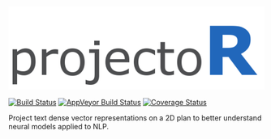 ![projectoR](https://github.com/pommedeterresautee/projector/raw/master/tools/logo.png) 

[![Build Status](https://travis-ci.org/pommedeterresautee/projector.svg?branch=master)](https://travis-ci.org/pommedeterresautee/projector)
[![AppVeyor Build Status](https://ci.appveyor.com/api/projects/status/github/pommedeterresautee/projector?branch=master&svg=true)](https://ci.appveyor.com/project/pommedeterresautee/projector)
[![Coverage Status](https://img.shields.io/codecov/c/github/pommedeterresautee/projector/master.svg)](https://codecov.io/github/pommedeterresautee/projector?branch=master)

Project text dense vector representations on a 2D plan to better understand neural models applied to NLP.

